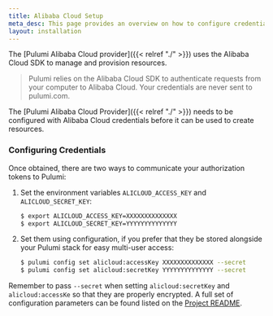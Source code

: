 ```yaml
---
title: Alibaba Cloud Setup
meta_desc: This page provides an overview on how to configure credentials for the Pulumi Alibaba Cloud Provider.
layout: installation
---
```


The [Pulumi Alibaba Cloud provider]({{< relref "./" >}}) uses the Alibaba Cloud SDK to manage and provision resources.

> Pulumi relies on the Alibaba Cloud SDK to authenticate requests from your computer to Alibaba Cloud. Your credentials are never sent
> to pulumi.com.

The [Pulumi Alibaba Cloud Provider]({{< relref "./" >}}) needs to be configured with Alibaba Cloud credentials
before it can be used to create resources.

### Configuring Credentials

Once obtained, there are two ways to communicate your authorization tokens to Pulumi:

1. Set the environment variables `ALICLOUD_ACCESS_KEY` and `ALICLOUD_SECRET_KEY`:

    ```bash
    $ export ALICLOUD_ACCESS_KEY=XXXXXXXXXXXXXX
    $ export ALICLOUD_SECRET_KEY=YYYYYYYYYYYYYY
    ```

2. Set them using configuration, if you prefer that they be stored alongside your Pulumi stack for easy multi-user access:

    ```bash
    $ pulumi config set alicloud:accessKey XXXXXXXXXXXXXX --secret
    $ pulumi config set alicloud:secretKey YYYYYYYYYYYYYY --secret
    ```

Remember to pass `--secret` when setting `alicloud:secretKey` and `alicloud:accessKe` so that they are properly encrypted.
A full set of configuration parameters can be found listed on the [Project README](https://github.com/pulumi/pulumi-alicloud/blob/master/README.md).
